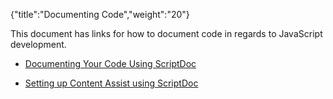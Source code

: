 {"title":"Documenting Code","weight":"20"} 

This document has links for how to document code in regards to JavaScript development.

*   [Documenting Your Code Using ScriptDoc](/docs/appc/Axway_Appcelerator_Studio/Axway_Appcelerator_Studio_Guide/Web_Development/JavaScript_Development/Documenting_Code/Documenting_Your_Code_Using_ScriptDoc/)
    
*   [Setting up Content Assist using ScriptDoc](/docs/appc/Axway_Appcelerator_Studio/Axway_Appcelerator_Studio_Guide/Web_Development/JavaScript_Development/Documenting_Code/Setting_up_Content_Assist_using_ScriptDoc/)